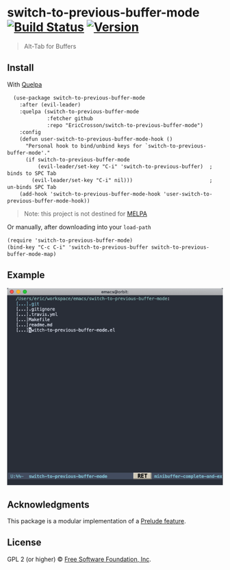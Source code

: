 # switch-to-previous-buffer-mode [![Build Status](https://travis-ci.org/EricCrosson/switch-to-previous-buffer-mode.svg?branch=master)](https://travis-ci.org/EricCrosson/switch-to-previous-buffer-mode) [![Version](https://img.shields.io/github/tag/EricCrosson/switch-to-previous-buffer-mode.svg)](https://github.com/EricCrosson/switch-to-previous-buffer-mode/releases)

> Alt-Tab for Buffers

## Install

With [Quelpa](https://framagit.org/steckerhalter/quelpa)

``` {.sourceCode .lisp}
  (use-package switch-to-previous-buffer-mode
    :after (evil-leader)
    :quelpa (switch-to-previous-buffer-mode
             :fetcher github
             :repo "EricCrosson/switch-to-previous-buffer-mode")
    :config
    (defun user-switch-to-previous-buffer-mode-hook ()
      "Personal hook to bind/unbind keys for `switch-to-previous-buffer-mode'."
      (if switch-to-previous-buffer-mode
          (evil-leader/set-key "C-i" 'switch-to-previous-buffer)  ; binds to SPC Tab
        (evil-leader/set-key "C-i" nil)))                         ; un-binds SPC Tab
    (add-hook 'switch-to-previous-buffer-mode-hook 'user-switch-to-previous-buffer-mode-hook))
```

> Note: this project is not destined for [MELPA](https://melpa.org/)

Or manually, after downloading into your `load-path`

``` {.sourceCode .lisp}
(require 'switch-to-previous-buffer-mode)
(bind-key "C-c C-i" 'switch-to-previous-buffer switch-to-previous-buffer-mode-map)
```

## Example

![Example](https://raw.githubusercontent.com/EricCrosson/switch-to-previous-buffer-mode/master/img/demo.gif)

## Acknowledgments

This package is a modular implementation of a
[Prelude feature](http://emacsredux.com/blog/2013/04/28/switch-to-previous-buffer/).

## License

GPL 2 (or higher) © [Free Software Foundation, Inc](http://www.fsf.org/about).

